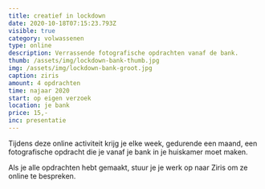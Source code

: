 ```yaml
---
title: creatief in lockdown
date: 2020-10-18T07:15:23.793Z
visible: true
category: volwassenen
type: online
description: Verrassende fotografische opdrachten vanaf de bank.
thumb: /assets/img/lockdown-bank-thumb.jpg
img: /assets/img/lockdown-bank-groot.jpg
caption: ziris
amount: 4 opdrachten
time: najaar 2020
start: op eigen verzoek
location: je bank
price: 15,-
inc: presentatie
---
```

Tijdens deze online activiteit krijg je elke week, gedurende een maand, een fotografische opdracht die je vanaf je bank in je huiskamer moet maken. 

Als je alle opdrachten hebt gemaakt, stuur je je werk op naar Ziris om ze online te bespreken.